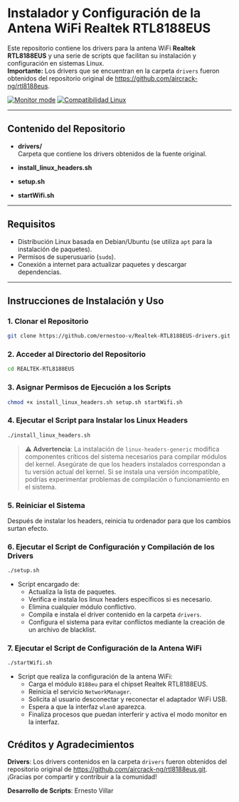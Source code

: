 # Instalador y Configuración de la Antena WiFi Realtek RTL8188EUS

Este repositorio contiene los drivers para la antena WiFi **Realtek RTL8188EUS** y una serie de scripts que facilitan su instalación y configuración en sistemas Linux.  
**Importante:** Los drivers que se encuentran en la carpeta `drivers` fueron obtenidos del repositorio original de https://github.com/aircrack-ng/rtl8188eus.

[![Monitor mode](https://img.shields.io/badge/monitor%20mode-supported-brightgreen.svg)](#)
[![Compatibilidad Linux](https://img.shields.io/badge/Linux-supported-brightgreen.svg)](#)

---
## Contenido del Repositorio

- **drivers/**  
  Carpeta que contiene los drivers obtenidos de la fuente original.

- **install_linux_headers.sh**  

- **setup.sh**

- **startWifi.sh**

---

## Requisitos

- Distribución Linux basada en Debian/Ubuntu (se utiliza `apt` para la instalación de paquetes).
- Permisos de superusuario (`sudo`).
- Conexión a internet para actualizar paquetes y descargar dependencias.

---

## Instrucciones de Instalación y Uso

### 1. Clonar el Repositorio

```bash
git clone https://github.com/ernestoo-v/Realtek-RTL8188EUS-drivers.git
```

### 2. Acceder al Directorio del Repositorio

```bash
cd REALTEK-RTL8188EUS
```

### 3. Asignar Permisos de Ejecución a los Scripts

```bash
chmod +x install_linux_headers.sh setup.sh startWifi.sh
```

### 4. Ejecutar el Script para Instalar los Linux Headers

```bash
./install_linux_headers.sh
```
> :warning: **Advertencia**: La instalación de `linux-headers-generic` modifica componentes críticos del sistema necesarios para compilar módulos del kernel. Asegúrate de que los headers instalados correspondan a tu versión actual del kernel. Si se instala una versión incompatible, podrías experimentar problemas de compilación o funcionamiento en el sistema.


### 5. Reiniciar el Sistema
Después de instalar los headers, reinicia tu ordenador para que los cambios surtan efecto.


### 6. Ejecutar el Script de Configuración y Compilación de los Drivers

```bash
./setup.sh
```
- Script encargado de: 
  - Actualiza la lista de paquetes.
  - Verifica e instala los linux headers específicos si es necesario.
  - Elimina cualquier módulo conflictivo.
  - Compila e instala el driver contenido en la carpeta `drivers`.
  - Configura el sistema para evitar conflictos mediante la creación de un archivo de blacklist.

### 7. Ejecutar el Script de Configuración de la Antena WiFi

```bash
./startWifi.sh
```
- Script que realiza la configuración de la antena WiFi: 
  - Carga el módulo `8188eu` para el chipset Realtek RTL8188EUS.
  - Reinicia el servicio `NetworkManager`.
  - Solicita al usuario desconectar y reconectar el adaptador WiFi USB.
  - Espera a que la interfaz `wlan0` aparezca.
  - Finaliza procesos que puedan interferir y activa el modo monitor en la interfaz.


## Créditos y Agradecimientos

**Drivers**: Los drivers contenidos en la carpeta `drivers` fueron obtenidos del repositorio original de https://github.com/aircrack-ng/rtl8188eus.git. ¡Gracias por compartir y contribuir a la comunidad!

**Desarrollo de Scripts**: Ernesto Villar

